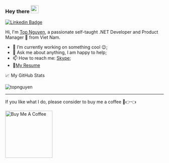 ### Hey there <img src="https://media.giphy.com/media/hvRJCLFzcasrR4ia7z/giphy.gif" width="25px">

[![Linkedin Badge](https://img.shields.io/badge/-anirudhemmadi-blue?style=flat-square&logo=Linkedin&logoColor=white&link=https://www.linkedin.com/in/topnguyen/)](https://www.linkedin.com/in/topnguyen/)

Hi, I'm [Top Nguyen](https://topnguyen.com/), a passionate self-taught .NET Developer and Product Manager 🚀 from Viet Nam.

- 🔭 I’m currently working on something cool :wink:; 
- 💬 Ask me about anything, I am happy to help;
- 📫 How to reach me: [Skype](https://topnguyen.com/contact);
- 📝[My Resume](https://topnguyen.com)

📈 My GitHub Stats
<p align="left">
  <img src="https://github-readme-stats.vercel.app/api?username=topnguyen&show_icons=true&theme=dracula" alt="topnguyen" />
<p>

---

If you like what I do, please consider to buy me a coffee 🥺👉👈

<a href="https://www.buymeacoffee.com/topnguyen" target="_blank"><img src="https://cdn.buymeacoffee.com/buttons/v2/default-yellow.png" alt="Buy Me A Coffee" width="150"></a>
